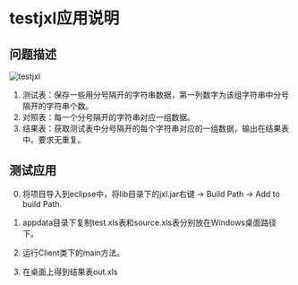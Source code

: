# testjxl应用说明

## 问题描述

![testjxl](C:\Users\Administrator\Desktop\testjxl.png)

1. 测试表：保存一些用分号隔开的字符串数据，第一列数字为该组字符串中分号隔开的字符串个数。
2. 对照表：每一个分号隔开的字符串对应一组数据。
3. 结果表：获取测试表中分号隔开的每个字符串对应的一组数据，输出在结果表中。要求无重复。



## 测试应用

0. 将项目导入到eclipse中，将lib目录下的jxl.jar右键 -> Build Path -> Add to build Path.


1. appdata目录下复制test.xls表和source.xls表分别放在Windows桌面路径下。
2. 运行Client类下的main方法。
3. 在桌面上得到结果表out.xls